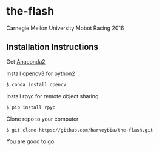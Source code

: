 # the-flash
Carnegie Mellon University Mobot Racing 2016

## Installation Instructions
Get [Anaconda2]

Install opencv3 for python2
```sh
$ conda install opencv
```
Install rpyc for remote object sharing
```sh
$ pip install rpyc
```

Clone repo to your computer
```sh
$ git clone https://github.com/harveybia/the-flash.git
```

You are good to go.

[Anaconda2]: <https://www.continuum.io/downloads>

